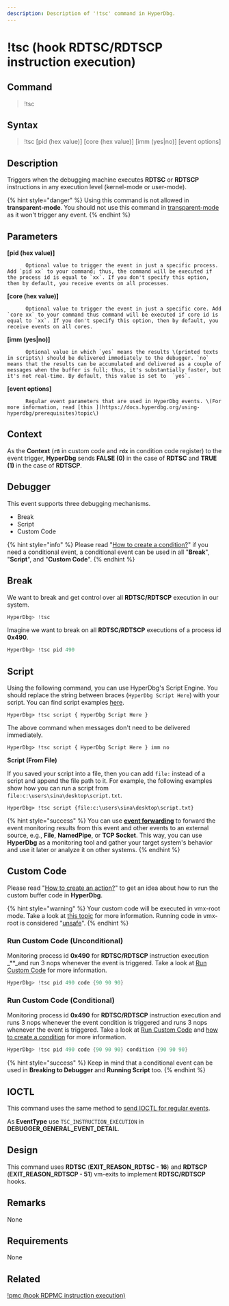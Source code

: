 ```yaml
---
description: Description of '!tsc' command in HyperDbg.
---
```


# !tsc \(hook RDTSC/RDTSCP instruction execution\)

## Command

> !tsc

## Syntax

> !tsc \[pid \(hex value\)\] \[core \(hex value\)\] \[imm \(yes\|no\)\] \[event options\]

## Description

Triggers when the debugging machine executes **RDTSC** or **RDTSCP** instructions in any execution level \(kernel-mode or user-mode\).

{% hint style="danger" %}
Using this command is not allowed in **transparent-mode**. You should not use this command in [transparent-mode](https://docs.hyperdbg.org/tips-and-tricks/considerations/transparent-mode) as it won't trigger any event.
{% endhint %}

## Parameters

**\[pid \(hex value\)\]**

```text
      Optional value to trigger the event in just a specific process. Add `pid xx` to your command; thus, the command will be executed if the process id is equal to `xx`. If you don't specify this option, then by default, you receive events on all processes.
```

**\[core \(hex value\)\]**

```text
      Optional value to trigger the event in just a specific core. Add `core xx` to your command thus command will be executed if core id is equal to `xx`. If you don't specify this option, then by default, you receive events on all cores.
```

**\[imm \(yes\|no\)\]**

```text
      Optional value in which `yes` means the results \(printed texts in scripts\) should be delivered immediately to the debugger. `no` means that the results can be accumulated and delivered as a couple of messages when the buffer is full; thus, it's substantially faster, but it's not real-time. By default, this value is set to  `yes`.
```

**\[event options\]**

```text
      Regular event parameters that are used in HyperDbg events. \(For more information, read [this ](https://docs.hyperdbg.org/using-hyperdbg/prerequisites)topic\)
```

## Context

As the **Context** \(**`r8`** in custom code and **`rdx`** in condition code register\) to the event trigger, **HyperDbg** sends **FALSE \(0\)** in the case of **RDTSC** and **TRUE \(1\)** in the case of **RDTSCP**.

## Debugger

This event supports three debugging mechanisms.

* Break
* Script
* Custom Code

{% hint style="info" %}
Please read "[How to create a condition?](https://docs.hyperdbg.org/using-hyperdbg/prerequisites/how-to-create-a-condition)" if you need a conditional event, a conditional event can be used in all "**Break**", "**Script**", and "**Custom Code**".
{% endhint %}

## Break

We want to break and get control over all **RDTSC/RDTSCP** execution in our system.

```c
HyperDbg> !tsc
```

Imagine we want to break on all **RDTSC/RDTSCP** executions of a process id **0x490**.

```c
HyperDbg> !tsc pid 490
```

## Script

Using the following command, you can use HyperDbg's Script Engine. You should replace the string between braces \(`HyperDbg Script Here`\) with your script. You can find script examples [here](https://docs.hyperdbg.org/commands/scripting-language/examples).

```text
HyperDbg> !tsc script { HyperDbg Script Here }
```

The above command when messages don't need to be delivered immediately.

```text
HyperDbg> !tsc script { HyperDbg Script Here } imm no
```

**Script \(From File\)**

If you saved your script into a file, then you can add `file:` instead of a script and append the file path to it. For example, the following examples show how you can run a script from `file:c:\users\sina\desktop\script.txt`.

```text
HyperDbg> !tsc script {file:c:\users\sina\desktop\script.txt}
```

{% hint style="success" %}
You can use [**event forwarding**](https://docs.hyperdbg.org/tips-and-tricks/misc/event-forwarding) to forward the event monitoring results from this event and other events to an external source, e.g., **File**, **NamedPipe**, or **TCP Socket**. This way, you can use **HyperDbg** as a monitoring tool and gather your target system's behavior and use it later or analyze it on other systems.
{% endhint %}

## Custom Code

Please read "[How to create an action?](https://docs.hyperdbg.org/using-hyperdbg/prerequisites/how-to-create-an-action)" to get an idea about how to run the custom buffer code in **HyperDbg**.

{% hint style="warning" %}
Your custom code will be executed in vmx-root mode. Take a look at [this topic](https://docs.hyperdbg.org/tips-and-tricks/considerations/vmx-root-mode-vs-vmx-non-root-mode) for more information. Running code in vmx-root is considered "[unsafe](https://docs.hyperdbg.org/tips-and-tricks/considerations/the-unsafe-behavior)".
{% endhint %}

### Run Custom Code \(Unconditional\)

Monitoring process id **0x490** for **RDTSC/RDTSCP** instruction execution _\*\*_and run 3 nops whenever the event is triggered. Take a look at [Run Custom Code](https://docs.hyperdbg.org/using-hyperdbg/prerequisites/how-to-create-an-action#run-custom-codes) for more information.

```c
HyperDbg> !tsc pid 490 code {90 90 90}
```

### Run Custom Code \(Conditional\)

Monitoring process id **0x490** for **RDTSC/RDTSCP** instruction execution and runs 3 nops whenever the event condition is triggered and runs 3 nops whenever the event is triggered. Take a look at [Run Custom Code](https://docs.hyperdbg.org/using-hyperdbg/prerequisites/how-to-create-an-action#run-custom-codes) and [how to create a condition](https://docs.hyperdbg.org/using-hyperdbg/prerequisites/how-to-create-a-condition) for more information.

```c
HyperDbg> !tsc pid 490 code {90 90 90} condition {90 90 90}
```

{% hint style="success" %}
Keep in mind that a conditional event can be used in **Breaking to Debugger** and **Running Script** too.
{% endhint %}

## IOCTL

This command uses the same method to [send IOCTL for regular events](https://docs.hyperdbg.org/design/debugger-internals/ioctl-requests-for-events).

As **EventType** use `TSC_INSTRUCTION_EXECUTION` in **DEBUGGER\_GENERAL\_EVENT\_DETAIL**.

## Design

This command uses **RDTSC** \(**EXIT\_REASON\_RDTSC - 16**\) and **RDTSCP** \(**EXIT\_REASON\_RDTSCP - 51**\) vm-exits to implement **RDTSC/RDTSCP** hooks.

## **Remarks**

None

## Requirements

None

## Related

[!pmc \(hook RDPMC instruction execution\)](https://docs.hyperdbg.org/commands/extension-commands/pmc)

